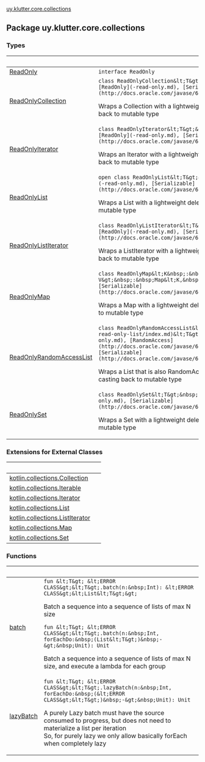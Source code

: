 [uy.klutter.core.collections](.)


## Package uy.klutter.core.collections

### Types

|&nbsp;|&nbsp;|
|---|---|
| [ReadOnly](-read-only.md) | `interface ReadOnly` |
| [ReadOnlyCollection](-read-only-collection/index.md) | `class ReadOnlyCollection&lt;T&gt;&nbsp;:&nbsp;Collection&lt;T&gt;, [ReadOnly](-read-only.md), [Serializable](http://docs.oracle.com/javase/6/docs/api/java/io/Serializable.html)`<p>Wraps a Collection with a lightweight delegating class that prevents casting back to mutable type</p> |
| [ReadOnlyIterator](-read-only-iterator/index.md) | `class ReadOnlyIterator&lt;T&gt;&nbsp;:&nbsp;Iterator&lt;T&gt;, [ReadOnly](-read-only.md), [Serializable](http://docs.oracle.com/javase/6/docs/api/java/io/Serializable.html)`<p>Wraps an Iterator with a lightweight delegating class that prevents casting back to mutable type</p> |
| [ReadOnlyList](-read-only-list/index.md) | `open class ReadOnlyList&lt;T&gt;&nbsp;:&nbsp;List&lt;T&gt;, [ReadOnly](-read-only.md), [Serializable](http://docs.oracle.com/javase/6/docs/api/java/io/Serializable.html)`<p>Wraps a List with a lightweight delegating class that prevents casting back to mutable type</p> |
| [ReadOnlyListIterator](-read-only-list-iterator/index.md) | `class ReadOnlyListIterator&lt;T&gt;&nbsp;:&nbsp;ListIterator&lt;T&gt;, [ReadOnly](-read-only.md), [Serializable](http://docs.oracle.com/javase/6/docs/api/java/io/Serializable.html)`<p>Wraps a ListIterator with a lightweight delegating class that prevents casting back to mutable type</p> |
| [ReadOnlyMap](-read-only-map/index.md) | `class ReadOnlyMap&lt;K&nbsp;:&nbsp;Any, V&gt;&nbsp;:&nbsp;Map&lt;K,&nbsp;V&gt;, [ReadOnly](-read-only.md), [Serializable](http://docs.oracle.com/javase/6/docs/api/java/io/Serializable.html)`<p>Wraps a Map with a lightweight delegating class that prevents casting back to mutable type</p> |
| [ReadOnlyRandomAccessList](-read-only-random-access-list/index.md) | `class ReadOnlyRandomAccessList&lt;T&gt;&nbsp;:&nbsp;[ReadOnlyList](-read-only-list/index.md)&lt;T&gt;, List&lt;T&gt;, [ReadOnly](-read-only.md), [RandomAccess](http://docs.oracle.com/javase/6/docs/api/java/util/RandomAccess.html), [Serializable](http://docs.oracle.com/javase/6/docs/api/java/io/Serializable.html)`<p>Wraps a List that is also RandomAccess with a delegating class that prevents casting back to mutable type</p> |
| [ReadOnlySet](-read-only-set/index.md) | `class ReadOnlySet&lt;T&gt;&nbsp;:&nbsp;Set&lt;T&gt;, [ReadOnly](-read-only.md), [Serializable](http://docs.oracle.com/javase/6/docs/api/java/io/Serializable.html)`<p>Wraps a Set with a lightweight delegating class that prevents casting back to mutable type</p> |

### Extensions for External Classes

|&nbsp;|&nbsp;|
|---|---|
| [kotlin.collections.Collection](kotlin.collections.-collection/index.md) |  |
| [kotlin.collections.Iterable](kotlin.collections.-iterable/index.md) |  |
| [kotlin.collections.Iterator](kotlin.collections.-iterator/index.md) |  |
| [kotlin.collections.List](kotlin.collections.-list/index.md) |  |
| [kotlin.collections.ListIterator](kotlin.collections.-list-iterator/index.md) |  |
| [kotlin.collections.Map](kotlin.collections.-map/index.md) |  |
| [kotlin.collections.Set](kotlin.collections.-set/index.md) |  |

### Functions

|&nbsp;|&nbsp;|
|---|---|
| [batch](batch.md) | `fun &lt;T&gt; &lt;ERROR CLASS&gt;&lt;T&gt;.batch(n:&nbsp;Int): &lt;ERROR CLASS&gt;&lt;List&lt;T&gt;&gt;`<p>Batch a sequence into a sequence of lists of max N size</p>`fun &lt;T&gt; &lt;ERROR CLASS&gt;&lt;T&gt;.batch(n:&nbsp;Int, forEachDo:&nbsp;(List&lt;T&gt;)&nbsp;-&gt;&nbsp;Unit): Unit`<p>Batch a sequence into a sequence of lists of max N size, and execute a lambda for each group</p> |
| [lazyBatch](lazy-batch.md) | `fun &lt;T&gt; &lt;ERROR CLASS&gt;&lt;T&gt;.lazyBatch(n:&nbsp;Int, forEachDo:&nbsp;(&lt;ERROR CLASS&gt;&lt;T&gt;)&nbsp;-&gt;&nbsp;Unit): Unit`<p>A purely Lazy batch must have the source consumed to progress, but does not need to materialize a list per iteration<br/>So, for purely lazy we only allow basically forEach when completely lazy</p> |
